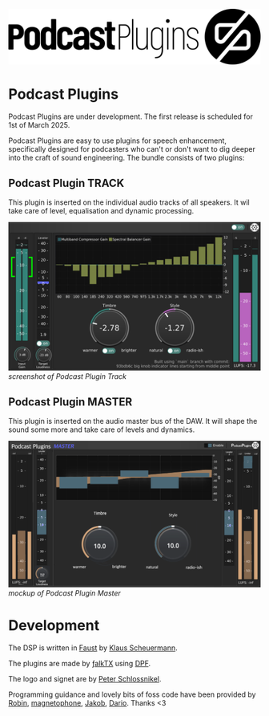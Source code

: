 ![Logo](./artwork/logo_podcast_plugins/track/logo_power_plugins_signet_black.png)


# Podcast Plugins
Podcast Plugins are under development. The first release is scheduled for 1st of March 2025.

Podcast Plugins are easy to use plugins for speech enhancement, specifically designed for podcasters who can't or don't want to dig deeper into the craft of sound engineering.
The bundle consists of two plugins:

## Podcast Plugin TRACK
This plugin is inserted on the individual audio tracks of all speakers. It wil take care of level, equalisation and dynamic processing.

![Plugin GUI](./gui/PodcastPluginTrack_screenshot.png) *screenshot of Podcast Plugin Track*


## Podcast Plugin MASTER
This plugin is inserted on the audio master bus of the DAW. It will shape the sound some more and take care of levels and dynamics.

![Plugin GUI](./gui/PodcastPlugin_Master_Mockup.png) *mockup of Podcast Plugin Master*

# Development
The DSP is written in [Faust](https://faust.grame.fr) by [Klaus Scheuermann](https://4ohm.de).

The plugins are made by [ƒalkTX](https://github.com/falkTX) using [DPF](https://github.com/DISTRHO/DPF).

The logo and signet are by [Peter Schlossnikel](hhtps://petriografie.de).

Programming guidance and lovely bits of foss code have been provided by [Robin](https://github.com/x42), [magnetophone](https://github.com/magnetophon), [Jakob](https://gist.github.com/jkbd), [Dario](https://github.com/dariosanfilippo). Thanks <3